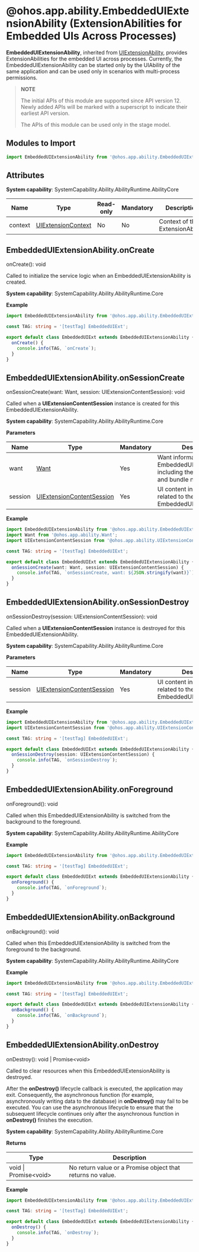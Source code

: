 # @ohos.app.ability.EmbeddedUIExtensionAbility (ExtensionAbilities for Embedded UIs Across Processes)

**EmbeddedUIExtensionAbility**, inherited from [UIExtensionAbility](js-apis-app-ability-uiExtensionAbility.md), provides ExtensionAbilities for the embedded UI across processes. Currently, the EmbeddedUIExtensionAbility can be started only by the UIAbility of the same application and can be used only in scenarios with multi-process permissions.

> **NOTE**
>
> The initial APIs of this module are supported since API version 12. Newly added APIs will be marked with a superscript to indicate their earliest API version.
>
> The APIs of this module can be used only in the stage model.

## Modules to Import

```ts
import EmbeddedUIExtensionAbility from '@ohos.app.ability.EmbeddedUIExtensionAbility';
```

## Attributes

**System capability**: SystemCapability.Ability.AbilityRuntime.AbilityCore

| Name| Type| Read-only| Mandatory| Description|
| -------- | -------- | -------- | -------- | -------- |
| context | [UIExtensionContext](js-apis-inner-application-uiExtensionContext.md) | No| No| Context of the ExtensionAbility.|

## EmbeddedUIExtensionAbility.onCreate

onCreate(): void

Called to initialize the service logic when an EmbeddedUIExtensionAbility is created.

**System capability**: SystemCapability.Ability.AbilityRuntime.Core

**Example**

  ```ts
  import EmbeddedUIExtensionAbility from '@ohos.app.ability.EmbeddedUIExtensionAbility';

  const TAG: string = '[testTag] EmbeddedUIExt';

  export default class EmbeddedUIExt extends EmbeddedUIExtensionAbility {
    onCreate() {
      console.info(TAG, `onCreate`);
    }
  }
  ```

## EmbeddedUIExtensionAbility.onSessionCreate

onSessionCreate(want: Want, session: UIExtensionContentSession): void

Called when a **UIExtensionContentSession** instance is created for this EmbeddedUIExtensionAbility.

**System capability**: SystemCapability.Ability.AbilityRuntime.Core

**Parameters**

| Name| Type| Mandatory| Description|
| -------- | -------- | -------- | -------- |
| want | [Want](js-apis-app-ability-want.md) | Yes| Want information of the EmbeddedUIExtensionAbility, including the ability name and bundle name.|
| session | [UIExtensionContentSession](js-apis-app-ability-uiExtensionContentSession.md) | Yes| UI content information related to the EmbeddedUIExtensionAbility.|

**Example**

  ```ts
  import EmbeddedUIExtensionAbility from '@ohos.app.ability.EmbeddedUIExtensionAbility';
  import Want from '@ohos.app.ability.Want';
  import UIExtensionContentSession from '@ohos.app.ability.UIExtensionContentSession';

  const TAG: string = '[testTag] EmbeddedUIExt';

  export default class EmbeddedUIExt extends EmbeddedUIExtensionAbility {
    onSessionCreate(want: Want, session: UIExtensionContentSession) {
      console.info(TAG, `onSessionCreate, want: ${JSON.stringify(want)}`);
    }
  }
  ```

## EmbeddedUIExtensionAbility.onSessionDestroy

onSessionDestroy(session: UIExtensionContentSession): void

Called when a **UIExtensionContentSession** instance is destroyed for this EmbeddedUIExtensionAbility.

**System capability**: SystemCapability.Ability.AbilityRuntime.Core

**Parameters**

| Name| Type| Mandatory| Description|
| -------- | -------- | -------- | -------- |
| session | [UIExtensionContentSession](js-apis-app-ability-uiExtensionContentSession.md) | Yes| UI content information related to the EmbeddedUIExtensionAbility.|

**Example**

  ```ts
  import EmbeddedUIExtensionAbility from '@ohos.app.ability.EmbeddedUIExtensionAbility';
  import UIExtensionContentSession from '@ohos.app.ability.UIExtensionContentSession';

  const TAG: string = '[testTag] EmbeddedUIExt';

  export default class EmbeddedUIExt extends EmbeddedUIExtensionAbility {
    onSessionDestroy(session: UIExtensionContentSession) {
      console.info(TAG, `onSessionDestroy`);
    }
  }
  ```

## EmbeddedUIExtensionAbility.onForeground

onForeground(): void

Called when this EmbeddedUIExtensionAbility is switched from the background to the foreground.

**System capability**: SystemCapability.Ability.AbilityRuntime.AbilityCore

**Example**

  ```ts
  import EmbeddedUIExtensionAbility from '@ohos.app.ability.EmbeddedUIExtensionAbility';

  const TAG: string = '[testTag] EmbeddedUIExt';

  export default class EmbeddedUIExt extends EmbeddedUIExtensionAbility {
    onForeground() {
      console.info(TAG, `onForeground`);
    }
  }
  ```

## EmbeddedUIExtensionAbility.onBackground

onBackground(): void

Called when this EmbeddedUIExtensionAbility is switched from the foreground to the background.

**System capability**: SystemCapability.Ability.AbilityRuntime.AbilityCore

**Example**

  ```ts
  import EmbeddedUIExtensionAbility from '@ohos.app.ability.EmbeddedUIExtensionAbility';

  const TAG: string = '[testTag] EmbeddedUIExt';

  export default class EmbeddedUIExt extends EmbeddedUIExtensionAbility {
    onBackground() {
      console.info(TAG, `onBackground`);
    }
  }
  ```

## EmbeddedUIExtensionAbility.onDestroy

onDestroy(): void | Promise&lt;void&gt;

Called to clear resources when this EmbeddedUIExtensionAbility is destroyed.

After the **onDestroy()** lifecycle callback is executed, the application may exit. Consequently, the asynchronous function (for example, asynchronously writing data to the database) in **onDestroy()** may fail to be executed. You can use the asynchronous lifecycle to ensure that the subsequent lifecycle continues only after the asynchronous function in **onDestroy()** finishes the execution.

**System capability**: SystemCapability.Ability.AbilityRuntime.Core

**Returns**

| Type             | Description                                                        |
| ----------------- | ------------------------------------------------------------ |
| void \| Promise\<void> | No return value or a Promise object that returns no value.      |

**Example**

  ```ts
  import EmbeddedUIExtensionAbility from '@ohos.app.ability.EmbeddedUIExtensionAbility';

  const TAG: string = '[testTag] EmbeddedUIExt';

  export default class EmbeddedUIExt extends EmbeddedUIExtensionAbility {
    onDestroy() {
      console.info(TAG, `onDestroy`);
    }
  }
  ```
